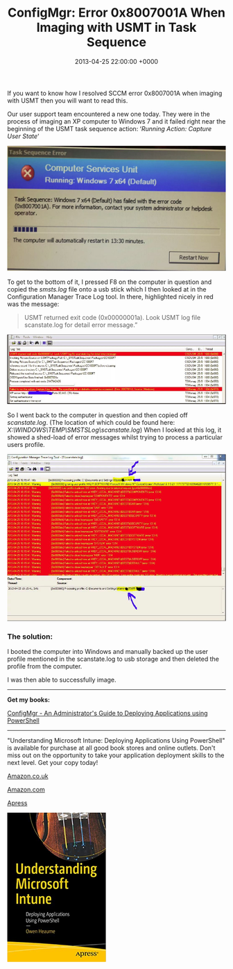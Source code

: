 ﻿---
layout: post
title:  "ConfigMgr: Error 0x8007001A When Imaging with USMT in Task Sequence"
date:   2013-04-25 22:00:00 +0000
categories: ConfigMgr
tags: [configmgr, usmt]
---

If you want to know how I resolved SCCM error 0x8007001A when imaging with USMT then you will want to read this.

Our user support team encountered a new one today.  They were in the process of imaging an XP computer to Windows 7 and it failed right near the beginning of the USMT task sequence action:  ‘*Running Action: Capture User State*‘

![S1](/assets/images/S1.JPG) 

To get to the bottom of it, I pressed F8 on the computer in question and copied the *smsts.log* file onto a usb stick which I then looked at in the Configuration Manager Trace Log tool.  In there, highlighted nicely in red was the message: 
> USMT returned exit code (0x00000001a).  Look USMT log file scanstate.log for detail error message.”

![s2](/assets/images/s2.JPG) 

So I went back to the computer in question and then copied off *scanstate.log*. (The location of which could be found here:  *X:\WINDOWS\TEMP\SMSTSLog\scanstate.log*)  When I looked at this log, it showed a shed-load of error messages whilst trying to process a particular users profile.

![s3](/assets/images/s3.JPG) 

### The solution:
I booted the computer into Windows and manually backed up the user profile mentioned in the scanstate.log to usb storage and then deleted the profile from the computer.

I was then able to successfully image.

---

**Get my books:**

[ConfigMgr - An Administrator's Guide to Deploying Applications using PowerShell](https://leanpub.com/configmgr-DeployUsingPS)

---

"Understanding Microsoft Intune: Deploying Applications Using PowerShell" is available for purchase at all good book stores and online outlets. Don't miss out on the opportunity to take your application deployment skills to the next level. Get your copy today!

[Amazon.co.uk](https://www.amazon.co.uk/Understanding-Microsoft-Intune-Applications-PowerShell/dp/1484288491/ref=asc_df_1484288491/?tag=googshopuk-21&linkCode=df0&hvadid=606535180727&hvpos=&hvnetw=g&hvrand=12156935864725452536&hvpone=&hvptwo=&hvqmt=&hvdev=c&hvdvcmdl=&hvlocint=&hvlocphy=9045778&hvtargid=pla-1897625803371&psc=1&th=1&psc=1)

[Amazon.com](https://www.amazon.com/Understanding-Microsoft-Intune-Applications-PowerShell/dp/1484288491/ref=sr_1_1?crid=2K98Q1E7TIKLJ&keywords=understanding+intune&qid=1682103272&sprefix=understanding+intune%2Caps%2C157&sr=8-1)

[Apress](https://link.springer.com/book/10.1007/978-1-4842-8850-4?source=shoppingads&locale=en-gb&gclid=CjwKCAjw6IiiBhAOEiwALNqncSKm2i93L3ZU_g23RICE6TxylXFk6HPq6YS6HLgsqr_vtCFbzQJMORoCFXUQAvD_BwE)


![](/assets/images/Apress_Intune.png)